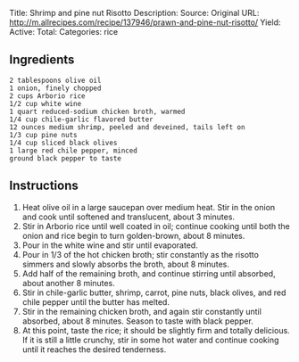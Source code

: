Title: Shrimp and pine nut Risotto
Description: 
Source: 
Original URL: http://m.allrecipes.com/recipe/137946/prawn-and-pine-nut-risotto/
Yield: 
Active: 
Total: 
Categories: rice
## Ingredients 
	2 tablespoons olive oil
	1 onion, finely chopped
	2 cups Arborio rice
	1/2 cup white wine
	1 quart reduced-sodium chicken broth, warmed
	1/4 cup chile-garlic flavored butter
	12 ounces medium shrimp, peeled and deveined, tails left on
	1/3 cup pine nuts
	1/4 cup sliced black olives
	1 large red chile pepper, minced
	ground black pepper to taste

## Instructions 
1. Heat olive oil in a large saucepan over medium heat. Stir in the onion and cook until softened and translucent, about 3 minutes.
2. Stir in Arborio rice until well coated in oil; continue cooking until both the onion and rice begin to turn golden-brown, about 8 minutes.
3. Pour in the white wine and stir until evaporated.
4. Pour in 1/3 of the hot chicken broth; stir constantly as the risotto simmers and slowly absorbs the broth, about 8 minutes.
5. Add half of the remaining broth, and continue stirring until absorbed, about another 8 minutes.
6. Stir in chile-garlic butter, shrimp, carrot, pine nuts, black olives, and red chile pepper until the butter has melted.
7. Stir in the remaining chicken broth, and again stir constantly until absorbed, about 8 minutes. Season to taste with black pepper.
8. At this point, taste the rice; it should be slightly firm and totally delicious. If it is still a little crunchy, stir in some hot water and continue cooking until it reaches the desired tenderness.

